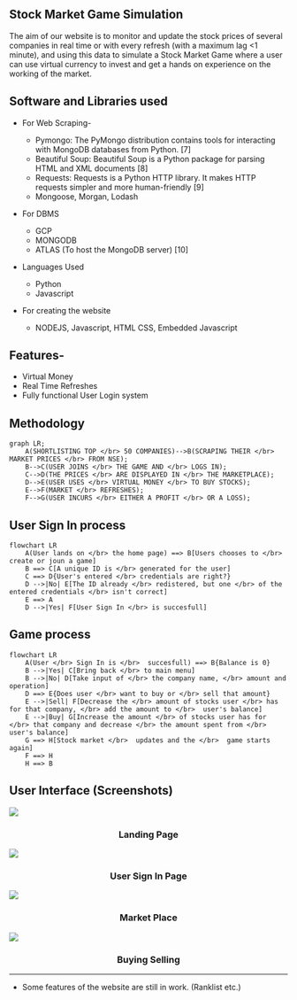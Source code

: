 ## Stock Market Game Simulation

The aim of our website is to monitor and update the stock prices of several companies in real
time or with every refresh (with a maximum lag <1 minute), and using this data to simulate a Stock
Market Game where a user can use virtual currency to invest and get a hands on experience on the
working of the market.


## Software and Libraries used 
- For Web Scraping-
  - Pymongo: The PyMongo distribution contains tools for interacting with MongoDB databases from   Python. [7]
  - Beautiful Soup: Beautiful Soup is a Python package for parsing HTML and XML documents [8]
  - Requests: Requests is a Python HTTP library. It makes HTTP requests simpler and more human-friendly [9]
  - Mongoose, Morgan, Lodash

- For DBMS 
  - GCP 
  - MONGODB 
  - ATLAS (To host the MongoDB server) [10]

- Languages Used
  - Python
  - Javascript

- For creating the website
  - NODEJS, Javascript, HTML CSS, Embedded Javascript


## Features-
- Virtual Money
- Real Time Refreshes
- Fully functional User Login system

## Methodology

```mermaid
graph LR;
    A(SHORTLISTING TOP </br> 50 COMPANIES)-->B(SCRAPING THEIR </br> MARKET PRICES </br> FROM NSE);
    B-->C(USER JOINS </br> THE GAME AND </br> LOGS IN);
    C-->D(THE PRICES </br> ARE DISPLAYED IN </br> THE MARKETPLACE);
    D-->E(USER USES </br> VIRTUAL MONEY </br> TO BUY STOCKS);
    E-->F(MARKET </br> REFRESHES);
    F-->G(USER INCURS </br> EITHER A PROFIT </br> OR A LOSS);
```

## User Sign In process
``` mermaid
flowchart LR
    A(User lands on </br> the home page) ==> B[Users chooses to </br> create or joun a game]
    B ==> C[A unique ID is </br> generated for the user]
    C ==> D{User's entered </br> credentials are right?}
    D -->|No| E[The ID already </br> redistered, but one </br> of the entered credentials </br> isn't correct]
    E ==> A
    D -->|Yes| F[User Sign In </br> is succesfull]
```

## Game process
``` mermaid
flowchart LR
    A(User </br> Sign In is </br>  succesfull) ==> B{Balance is 0}
    B -->|Yes| C[Bring back </br> to main menu]
    B -->|No| D[Take input of </br> the company name, </br> amount and operation]
    D ==> E{Does user </br> want to buy or </br> sell that amount}
    E -->|Sell| F[Decrease the </br> amount of stocks user </br> has for that company, </br> add the amount to </br>  user's balance]
    E -->|Buy| G[Increase the amount </br> of stocks user has for </br> that company and decrease </br> the amount spent from </br> user's balance]
    G ==> H[Stock market </br>  updates and the </br>  game starts again]
    F ==> H
    H ==> B
```
## User Interface (Screenshots)

<section>
<img src="https://user-images.githubusercontent.com/59576063/185710959-9226c38d-c858-4aa5-bfb4-cca909321fd7.png" />
<h3 align="center">Landing Page </h3>
<img src="https://user-images.githubusercontent.com/59576063/185710967-b7a804d3-b403-409e-92dc-0b6f74dc2c7e.png" />
<h3 align="center">User Sign In Page </h3>
<img src="https://user-images.githubusercontent.com/59576063/185710975-d0ae04fd-f4e9-4b3f-8ecb-11d52afd373a.png" />
<h3 align="center">Market Place</h3>
<img src="https://user-images.githubusercontent.com/59576063/185710983-a0cceda7-b483-4016-a555-184aff943581.png" />
<h3 align="center">Buying Selling </h3>
</section>

---
- Some features of the website are still in work. (Ranklist etc.)

